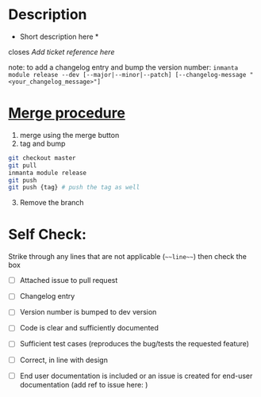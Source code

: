 # Description

* Short description here *

closes *Add ticket reference here*

note: to add a changelog entry and bump the version number:
`inmanta module release --dev [--major|--minor|--patch] [--changelog-message "<your_changelog_message>"]`

# [Merge procedure](https://internal.inmanta.com/development/core/tasks/commiting-changes-modules.html)



1. merge using the merge button
2. tag and bump

```sh
git checkout master
git pull
inmanta module release
git push
git push {tag} # push the tag as well
```
3. Remove the branch

# Self Check:

Strike through any lines that are not applicable (`~~line~~`) then check the box

- [ ] Attached issue to pull request
- [ ] Changelog entry
- [ ] Version number is bumped to dev version
- [ ] Code is clear and sufficiently documented
- [ ] Sufficient test cases (reproduces the bug/tests the requested feature)
- [ ] Correct, in line with design
- [ ] End user documentation is included or an issue is created for end-user documentation (add ref to issue here: )

